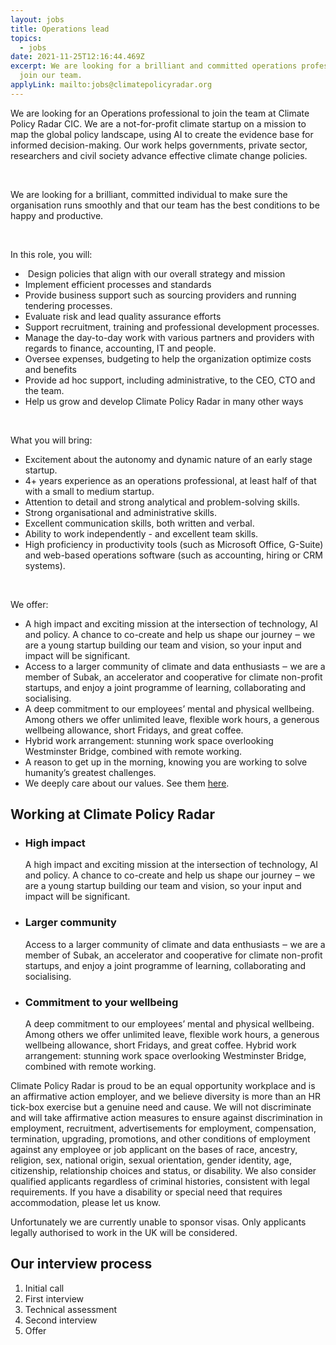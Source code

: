 ```yaml
---
layout: jobs
title: Operations lead
topics:
  - jobs
date: 2021-11-25T12:16:44.469Z
excerpt: We are looking for a brilliant and committed operations professional to
  join our team.
applyLink: mailto:jobs@climatepolicyradar.org
---
```

<!--StartFragment-->

We are looking for an Operations professional to join the team at Climate Policy Radar CIC. We are a not-for-profit climate startup on a mission to map the global policy landscape, using AI to create the evidence base for informed decision-making. Our work helps governments, private sector, researchers and civil society advance effective climate change policies.

 

We are looking for a brilliant, committed individual to make sure the organisation runs smoothly and that our team has the best conditions to be happy and productive. 

 

In this role, you will:

*  Design policies that align with our overall strategy and mission
* Implement efficient processes and standards
* Provide business support such as sourcing providers and running tendering processes.
* Evaluate risk and lead quality assurance efforts
* Support recruitment, training and professional development processes.
* Manage the day-to-day work with various partners and providers with regards to finance, accounting, IT and people.
* Oversee expenses, budgeting to help the organization optimize costs and benefits
* Provide ad hoc support, including administrative, to the CEO, CTO and the team.
* Help us grow and develop Climate Policy Radar in many other ways 

 

What you will bring: 

* Excitement about the autonomy and dynamic nature of an early stage startup.
* 4+ years experience as an operations professional, at least half of that with a small to medium startup.
* Attention to detail and strong analytical and problem-solving skills.
* Strong organisational and administrative skills.
* Excellent communication skills, both written and verbal.
* Ability to work independently - and excellent team skills. 
* High proficiency in productivity tools (such as Microsoft Office, G-Suite) and web-based operations software (such as accounting, hiring or CRM systems).

 

We offer:

* A high impact and exciting mission at the intersection of technology, AI and policy. A chance to co-create and help us shape our journey ‒ we are a young startup building our team and vision, so your input and impact will be significant.
* Access to a larger community of climate and data enthusiasts ‒ we are a member of Subak, an accelerator and cooperative for climate non-profit startups, and enjoy a joint programme of learning, collaborating and socialising.
* A deep commitment to our employees’ mental and physical wellbeing. Among others we offer unlimited leave, flexible work hours, a generous wellbeing allowance, short Fridays, and great coffee.
* Hybrid work arrangement: stunning work space overlooking Westminster Bridge, combined with remote working.
* A reason to get up in the morning, knowing you are working to solve humanity’s greatest challenges.
* We deeply care about our values. See them [here](https://climatepolicyradar.org/about#values).

<!--EndFragment-->

<!--StartFragment-->

## Working at Climate Policy Radar

* ### High impact

  A high impact and exciting mission at the intersection of technology, AI and policy. A chance to co-create and help us shape our journey ‒ we are a young startup building our team and vision, so your input and impact will be significant.
* ### Larger community

  Access to a larger community of climate and data enthusiasts ‒ we are a member of Subak, an accelerator and cooperative for climate non-profit startups, and enjoy a joint programme of learning, collaborating and socialising.
* ### Commitment to your wellbeing

  A deep commitment to our employees’ mental and physical wellbeing. Among others we offer unlimited leave, flexible work hours, a generous wellbeing allowance, short Fridays, and great coffee. Hybrid work arrangement: stunning work space overlooking Westminster Bridge, combined with remote working.

Climate Policy Radar is proud to be an equal opportunity workplace and is an affirmative action employer, and we believe diversity is more than an HR tick-box exercise but a genuine need and cause. We will not discriminate and will take affirmative action measures to ensure against discrimination in employment, recruitment, advertisements for employment, compensation, termination, upgrading, promotions, and other conditions of employment against any employee or job applicant on the bases of race, ancestry, religion, sex, national origin, sexual orientation, gender identity, age, citizenship, relationship choices and status, or disability. We also consider qualified applicants regardless of criminal histories, consistent with legal requirements. If you have a disability or special need that requires accommodation, please let us know.

Unfortunately we are currently unable to sponsor visas. Only applicants legally authorised to work in the UK will be considered.

## Our interview process

1. Initial call
2. First interview
3. Technical assessment
4. Second interview
5. Offer

<!--EndFragment-->